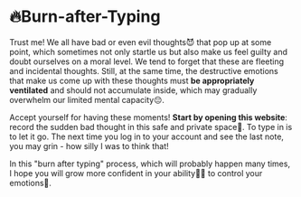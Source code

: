 # 🔥Burn-after-Typing

Trust me! We all have bad or even evil thoughts😈 that pop up at some point, which sometimes not only startle us but also make us feel guilty and 
doubt ourselves on a moral level. We tend to forget that these are fleeting and incidental thoughts. Still, at the same time, the destructive emotions 
that make us come up with these thoughts must **be appropriately ventilated** and should not accumulate inside, which may gradually overwhelm our limited 
mental capacity😔. 

Accept yourself for having these moments! **Start by opening this website**: record the sudden bad thought in this safe and private space🔐. 
To type in is to let it go. The next time you log in to your account and see the last note, you may grin - how silly I was to think that! 

In this "burn after typing" process, which will probably happen many times, I hope you will grow more confident in your ability💪🏻 to control 
your emotions🤗.

